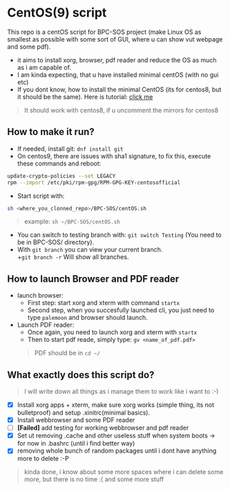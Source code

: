 # CentOS(9) script
This repo is a centOS script for BPC-SOS project (make Linux OS as smallest as possible with some sort of GUI, where u can show vut webpage and some pdf).
+ it aims to install xorg, browser, pdf reader and reduce the OS as much as i am capable of.
+ I am kinda expecting, that u have installed minimal centOS (with no gui etc)
+ If you dont know, how to install the minimal CentOS (its for centos8, but it should be the same). Here is tutorial: [click me](Install_Centos.md )
> It should work with centos8, if u uncomment the mirrors for centos8 <br>
## How to make it run?
+ If needed, install git: ``dnf install git``
+ On centos9, there are issues with sha1 signature, to fix this, execute these commands and reboot: 
```bash
update-crypto-policies --set LEGACY
rpm --import /etc/pki/rpm-gpg/RPM-GPG-KEY-centosofficial
```
+ Start script with:
```bash
sh <where_you_clonned_repo>/BPC-SOS/centOS.sh 
```
> example: ``sh ~/BPC-SOS/centOS.sh`` </br>
+ You can switch to testing branch with: ``git switch Testing``
(You need to be in BPC-SOS/ directory). </br>
+ With ``git branch`` you can view your current branch.  </br>
+``git branch -r`` Will show all branches.  </br>
## How to launch Browser and PDF reader
+ launch browser:
	* First step: start xorg and xterm with command ``startx``
	* Second step, when you succesfully launched cli, you just need to type ``palemoon`` and browser should launch.
+ Launch PDF reader:
	* Once again, you need to launch xorg and xterm with ``startx``
	* Then to start pdf reade, simply type: ``gv <name_of_pdf.pdf>``
	> PDF should be in ``cd ~/`` 

## What exactly does this script do?
> I will write down all things as i manage them to work like i want to :-)
- [x] Install xorg apps + xterm, make sure xorg works (simple thing, its not bulletproof) and setup .xinitrc(minimal basics).
- [x] Install webbrowser and some PDF reader 
- [ ] **[Failed]** add testing for working webbrowser and pdf reader
- [x] Set ut removing .cache and other useless stuff when system boots -> for now in .bashrc (until i find better way)
- [X] removing whole bunch of random packages until i dont have anything more to delete :-P
> kinda done, i know about some more spaces where i can delete some more, but there is no time :(
> and some more stuff
